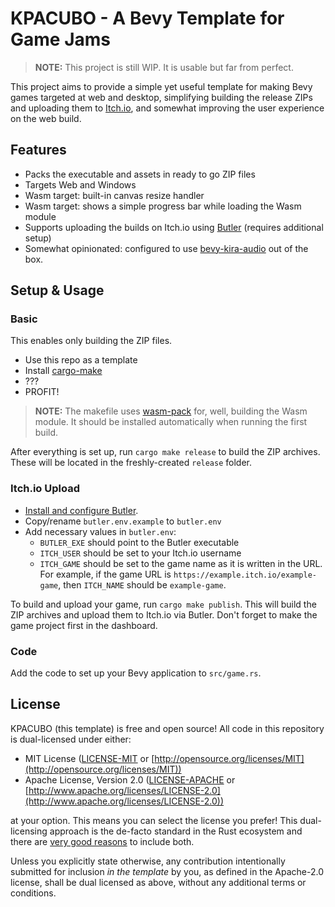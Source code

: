 # KPACUBO - A Bevy Template for Game Jams

> **NOTE:** This project is still WIP. It is usable but far from perfect.

This project aims to provide a simple yet useful template for
making Bevy games targeted at web and desktop, simplifying building the 
release ZIPs and uploading them to [Itch.io](https://itch.io/), 
and somewhat improving the user experience on the web build.

## Features

- Packs the executable and assets in ready to go ZIP files
- Targets Web and Windows
- Wasm target: built-in canvas resize handler
- Wasm target: shows a simple progress bar while loading the Wasm module 
- Supports uploading the builds on Itch.io using [Butler](https://itchio.itch.io/butler) (requires additional setup)
- Somewhat opinionated: configured to use [bevy-kira-audio](https://crates.io/crates/bevy_kira_audio) out of the box.

## Setup & Usage

### Basic

This enables only building the ZIP files.

- Use this repo as a template
- Install [cargo-make](https://sagiegurari.github.io/cargo-make/)
- ???
- PROFIT!

> **NOTE:** The makefile uses [wasm-pack](https://rustwasm.github.io/wasm-pack/) for, 
> well, building the Wasm module. It should be installed automatically when running the first build.

After everything is set up, run `cargo make release` to build the ZIP archives.
These will be located in the freshly-created `release` folder.

### Itch.io Upload

- [Install and configure Butler](https://itch.io/docs/butler/).
- Copy/rename `butler.env.example` to `butler.env`
- Add necessary values in `butler.env`:
    - `BUTLER_EXE` should point to the Butler executable
    - `ITCH_USER` should be set to your Itch.io username
    - `ITCH_GAME` should be set to the game name as it is written in the URL.
      For example, if the game URL is `https://example.itch.io/example-game`, 
      then `ITCH_NAME` should be `example-game`.

To build and upload your game, run `cargo make publish`. This will build
the ZIP archives and upload them to Itch.io via Butler.
Don't forget to make the game project first in the dashboard.

### Code

Add the code to set up your Bevy application to `src/game.rs`.

## License

KPACUBO (this template) is free and open source! All code in this repository 
is dual-licensed under either:

- MIT License ([LICENSE-MIT](LICENSE-MIT) or [http://opensource.org/licenses/MIT](http://opensource.org/licenses/MIT))
- Apache License, Version 2.0 ([LICENSE-APACHE](LICENSE-APACHE) or [http://www.apache.org/licenses/LICENSE-2.0](http://www.apache.org/licenses/LICENSE-2.0))

at your option. This means you can select the license you prefer! 
This dual-licensing approach is the de-facto standard in the Rust 
ecosystem and there are [very good reasons](https://github.com/bevyengine/bevy/issues/2373) 
to include both.

Unless you explicitly state otherwise, any contribution intentionally 
submitted for inclusion _in the template_ by you, as defined in the Apache-2.0 
license, shall be dual licensed as above, without any additional terms 
or conditions.
